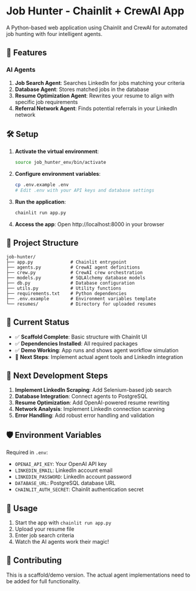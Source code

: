 # Job Hunter - Chainlit + CrewAI App

A Python-based web application using Chainlit and CrewAI for automated job hunting with four intelligent agents.

## 🚀 Features

### AI Agents
1. **Job Search Agent**: Searches LinkedIn for jobs matching your criteria
2. **Database Agent**: Stores matched jobs in the database
3. **Resume Optimization Agent**: Rewrites your resume to align with specific job requirements
4. **Referral Network Agent**: Finds potential referrals in your LinkedIn network

## 🛠️ Setup

1. **Activate the virtual environment**:
   ```bash
   source job_hunter_env/bin/activate
   ```

2. **Configure environment variables**:
   ```bash
   cp .env.example .env
   # Edit .env with your API keys and database settings
   ```

3. **Run the application**:
   ```bash
   chainlit run app.py
   ```

4. **Access the app**: Open http://localhost:8000 in your browser

## 📁 Project Structure

```
job-hunter/
├── app.py              # Chainlit entrypoint
├── agents.py           # CrewAI agent definitions
├── crew.py             # CrewAI crew orchestration
├── models.py           # SQLAlchemy database models
├── db.py               # Database configuration
├── utils.py            # Utility functions
├── requirements.txt    # Python dependencies
├── .env.example        # Environment variables template
└── resumes/            # Directory for uploaded resumes
```

## 🔧 Current Status

- ✅ **Scaffold Complete**: Basic structure with Chainlit UI
- ✅ **Dependencies Installed**: All required packages
- ✅ **Demo Working**: App runs and shows agent workflow simulation
- 🔄 **Next Steps**: Implement actual agent tools and LinkedIn integration

## 🎯 Next Development Steps

1. **Implement LinkedIn Scraping**: Add Selenium-based job search
2. **Database Integration**: Connect agents to PostgreSQL
3. **Resume Optimization**: Add OpenAI-powered resume rewriting
4. **Network Analysis**: Implement LinkedIn connection scanning
5. **Error Handling**: Add robust error handling and validation

## 🛡️ Environment Variables

Required in `.env`:
- `OPENAI_API_KEY`: Your OpenAI API key
- `LINKEDIN_EMAIL`: LinkedIn account email
- `LINKEDIN_PASSWORD`: LinkedIn account password
- `DATABASE_URL`: PostgreSQL database URL
- `CHAINLIT_AUTH_SECRET`: Chainlit authentication secret

## 📝 Usage

1. Start the app with `chainlit run app.py`
2. Upload your resume file
3. Enter job search criteria
4. Watch the AI agents work their magic!

## 🤝 Contributing

This is a scaffold/demo version. The actual agent implementations need to be added for full functionality. 